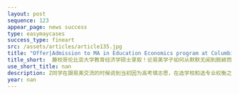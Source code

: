 ```yaml
---
layout: post
sequence: 123
appear_page: news success
type: easymaycases
success_type: fineart
src: /assets/articles/article135.jpg
title: "Offer|Admission to MA in Education Economics program at Columbia University! How did Easymay student stand out among all candidates?"
title_short:  藤校哥伦比亚大学教育经济学硕士录取！论易美学子如何从默默无闻到脱颖而出
use_short_title: nan
description: Z同学在跟易美交流的时候说到当初因为高考填志愿，在选学校和选专业权衡之间，他在家长的建议下选择了前者，于是他在本科就读于经济学专业。大量的经济学理论知识和数学、统计学课程让他一度疑惑是不是自己“入错了行”。在一次暑期斯里兰卡支教活动中，他似乎找到了感兴趣的方向。这段经历让他明白，不同的国家之间经济水平还有教育的发展是非常不平衡的，他希望自己能够为这一现状带来一些改变。
year: nan
---
```


